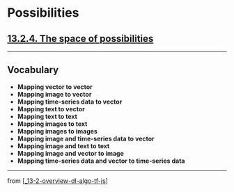# Possibilities

## [**13.2.4.** The space of possibilities](https://livebook.manning.com/book/deep-learning-with-javascript/chapter-13/111)

---

## **Vocabulary**

- **Mapping vector to vector**
- **Mapping image to vector**
- **Mapping time-series data to vector**
- **Mapping text to vector**
- **Mapping text to text**
- **Mapping images to text**
- **Mapping images to images**
- **Mapping image and time-series data to vector**
- **Mapping image and text to text**
- **Mapping image and vector to image**
- **Mapping time-series data and vector to time-series data**

---
from [[_13-2-overview-dl-algo-tf-js]]

[//begin]: # "Autogenerated link references for markdown compatibility"
[_13-2-overview-dl-algo-tf-js]: _13-2-overview-dl-algo-tf-js.md "🎓 DL Algo TF.js"
[//end]: # "Autogenerated link references"